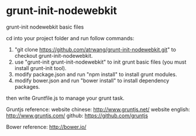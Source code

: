 # grunt-init-nodewebkit
grunt-init nodewebkit basic files

cd into your project folder and run follow commands:

1. "git clone  https://github.com/atrwang/grunt-init-nodewebkit.git"  to checkout grunt-init-nodewebkit.
2.  use  "grunt-init grunt-init-nodewebkit" to init grunt basic files (you must install grunt-init tool).
3.  modify package.json  and run "npm install" to install grunt modules.
4.  modify bower.json and run  "bower install" to install dependency packages.


then write Gruntfile.js to manage your grunt task.

Gruntjs reference:
website chinese:    http://www.gruntjs.net/
website english:    http://www.gruntjs.com/
github:                https://github.com/gruntjs


Bower reference:
http://bower.io/